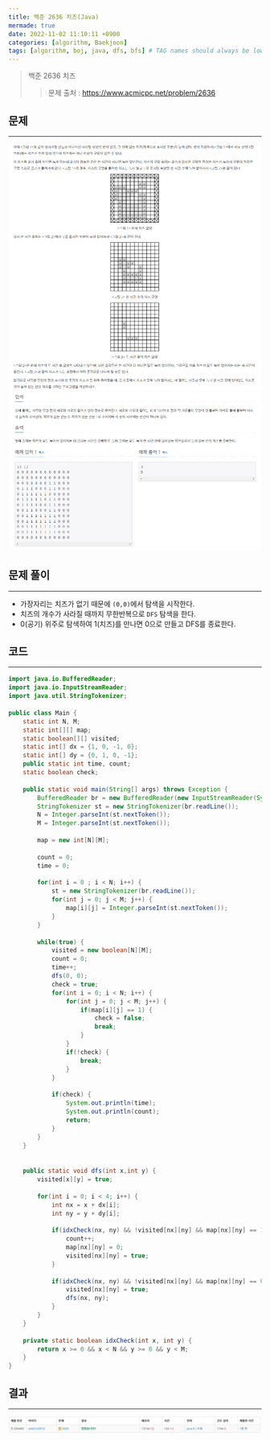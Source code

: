 ```yaml
---
title: 백준 2636 치즈(Java)
mermade: true
date: 2022-11-02 11:10:11 +0900
categories: [algorithm, Baekjoon]
tags: [algorithm, boj, java, dfs, bfs] # TAG names should always be lowercase
---
```

>백준 2636 치즈
>> 문제 출처 : <https://www.acmicpc.net/problem/2636>


## 문제
---
![백준](/assets/img/BOJ/2636.PNG)
![백준](/assets/img/BOJ/2636_2.PNG)

## 문제 풀이
---
- 가장자리는 치즈가 없기 때문에 ```(0,0)```에서 탐색을 시작한다.
- 치즈의 개수가 사라질 때까지 무한반복으로 ```DFS``` 탐색을 한다.
- 0(공기) 위주로 탐색하여 1(치즈)를 만나면 0으로 만들고 DFS를 종료한다.

## 코드
---
```java
import java.io.BufferedReader;
import java.io.InputStreamReader;
import java.util.StringTokenizer;

public class Main {
	static int N, M;
	static int[][] map;
	static boolean[][] visited;
	static int[] dx = {1, 0, -1, 0};
	static int[] dy = {0, 1, 0, -1};
	public static int time, count;
	static boolean check;
	
	public static void main(String[] args) throws Exception {
		BufferedReader br = new BufferedReader(new InputStreamReader(System.in));
		StringTokenizer st = new StringTokenizer(br.readLine());
		N = Integer.parseInt(st.nextToken());	
		M = Integer.parseInt(st.nextToken());	
		
		map = new int[N][M];
		
		count = 0;
		time = 0;
		
		for(int i = 0 ; i < N; i++) {
			st = new StringTokenizer(br.readLine());
			for(int j = 0; j < M; j++) {
				map[i][j] = Integer.parseInt(st.nextToken());
			}
		}
				
		while(true) {
			visited = new boolean[N][M];
			count = 0;
			time++;
			dfs(0, 0);
			check = true;
			for(int i = 0; i < N; i++) {
				for(int j = 0; j < M; j++) {
					if(map[i][j] == 1) {
						check = false;
						break;
					}
				}
				if(!check) {
					break;
				}
			}
			
			if(check) {
				System.out.println(time);
				System.out.println(count);
				return;		
			}	
		}
	}

	
	public static void dfs(int x,int y) {
		visited[x][y] = true;
		
		for(int i = 0; i < 4; i++) {
			int nx = x + dx[i];
			int ny = y + dy[i];
			
			if(idxCheck(nx, ny) && !visited[nx][ny] && map[nx][ny] == 1) {
				count++;
				map[nx][ny] = 0;
				visited[nx][ny] = true;
			}
			
			if(idxCheck(nx, ny) && !visited[nx][ny] && map[nx][ny] == 0) {
				visited[nx][ny] = true;
				dfs(nx, ny);
			}
		}
	}
	
	private static boolean idxCheck(int x, int y) {
        return x >= 0 && x < N && y >= 0 && y < M;
    } 
}
```

## 결과
---
![백준](/assets/img/BOJ/2636_result.PNG)